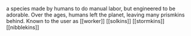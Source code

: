 a species made by humans to do manual labor, but engineered to be adorable.
Over the ages, humans left the planet, leaving many prismkins behind. Known to the user as [[worker]]
[[solkins]]
[[stormkins]]
[[nibblekins]]


